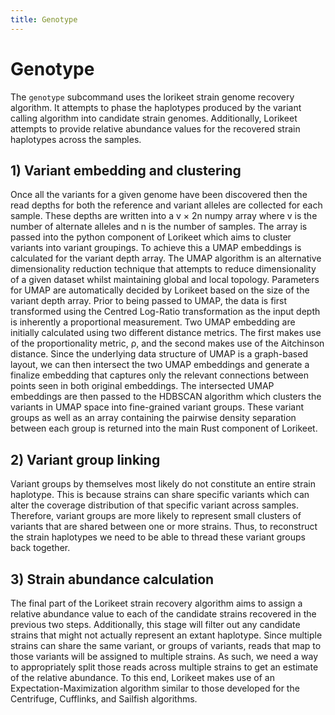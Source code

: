 ```yaml
---
title: Genotype
---
```


Genotype
========

The `genotype` subcommand uses the lorikeet strain genome recovery algorithm. It attempts to phase the haplotypes 
produced by the variant calling algorithm into candidate strain genomes. Additionally, Lorikeet attempts to provide relative
abundance values for the recovered strain haplotypes across the samples.

## 1) Variant embedding and clustering 
Once all the variants for a given genome have been discovered then the read depths for both the reference and variant 
alleles are collected for each sample. These depths are written into a v × 2n numpy array where v is the number of 
alternate alleles and n is the number of samples. The array is passed into the 
python component of Lorikeet which aims to cluster variants into variant groupings. To achieve this a UMAP embeddings 
is calculated for the variant depth array. The UMAP algorithm is an alternative dimensionality reduction technique 
that attempts to reduce dimensionality of a given dataset whilst maintaining global and local topology. Parameters for 
UMAP are automatically decided by Lorikeet based on the size of the variant depth array. Prior to being passed to UMAP, 
the data is first transformed using the Centred Log-Ratio transformation as the input depth is inherently a proportional 
measurement. Two UMAP embedding are initially calculated using two different distance metrics. The first makes use of the 
proportionality metric, ρ, and the second makes use of the Aitchinson distance. Since the underlying data structure 
of UMAP is a graph-based layout, we can then intersect the two UMAP embeddings and generate a finalize embedding that 
captures only the relevant connections between points seen in both original embeddings. The intersected UMAP embeddings 
are then passed to the HDBSCAN algorithm which clusters the variants in UMAP space into fine-grained variant groups. 
These variant groups as well as an array containing the pairwise density separation between each group is returned into 
the main Rust component of Lorikeet.

## 2) Variant group linking
Variant groups by themselves most likely do not constitute an entire strain haplotype. This is because strains can share 
specific variants which can alter the coverage distribution of that specific variant across samples. Therefore, variant 
groups are more likely to represent small clusters of variants that are shared between one or more strains. Thus, to reconstruct 
the strain haplotypes we need to be able to thread these variant groups back together. 

## 3) Strain abundance calculation
The final part of the Lorikeet strain recovery algorithm aims to assign a relative abundance value to each of the 
candidate strains recovered in the previous two steps. Additionally, this stage will filter out any candidate strains 
that might not actually represent an extant haplotype. Since multiple strains can share the same variant, or groups of 
variants, reads that map to those variants will be assigned to multiple strains. As such, we need a way to appropriately 
split those reads across multiple strains to get an estimate of the relative abundance. To this end, Lorikeet makes use 
of an Expectation-Maximization algorithm similar to those developed for the Centrifuge, Cufflinks, and Sailfish algorithms. 
